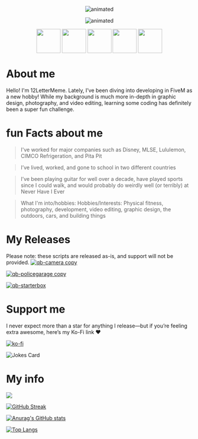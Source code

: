 <p align="center">
  <img src="https://readme-typing-svg.herokuapp.com?color=6519DD&center=true&vCenter=true&width=600&height=30&lines=12LetterMeme;12LetterMeme+is+great;12LetterMeme+is+cool;12LetterMeme+is+Uh-Mazing" alt="animated" />
</p>

<p align="center">
  <img src="https://readme-typing-svg.herokuapp.com?color=6519DD&center=true&vCenter=true&width=600&height=30&lines=Thanks+for+stopping+by;Graphic+design+background;Learning+all+this+coding+stuff;Have+an+Uh-Mazing+day!" alt="animated" />
</p>

<p align="center">
  <a href="https://www.youtube.com/channel/UCFFGU7M51WGZwuwDQo1cTVw" target="blank"><img align="center" src="https://cdn.discordapp.com/attachments/978030121896271872/978034430604111882/youtube_1.png" height="65" /></a>
<a href="https://steamcommunity.com/id/12LetterMeme" target="blank"><img align="center" src="https://cdn.discordapp.com/attachments/978030121896271872/978034429853302805/steam.png" height="65" /></a>
<a href="https://twitch.tv/12LetterMeme" target="blank"><img align="center" src="https://cdn.discordapp.com/attachments/978030121896271872/978034430130159636/twitch_1.png" height="65" /></a>
<a href="https://twitter.com/LetterMeme" target="blank"><img align="center" src="https://cdn.discordapp.com/attachments/978030121896271872/978034429215797288/twitter_1.png" height="65" /></a>
<a href="https://12LetterMeme#0001 << can't link discord?.com" target="blank"><img align="center" src="https://cdn.discordapp.com/attachments/978030121896271872/978034429534548038/discord_2.png" height="65" /></a>
</p>

# About me
Hello! I'm 12LetterMeme. Lately, I’ve been diving into developing in FiveM as a new hobby! While my background is much more in-depth in graphic design, photography, and video editing, learning some coding has definitely been a super fun challenge.

# fun Facts about me

>I've worked for major companies such as Disney, MLSE, Lululemon, CIMCO Refrigeration, and Pita Pit

>I’ve lived, worked, and gone to school in two different countries

>I’ve been playing guitar for well over a decade, have played sports since I could walk, and would probably do weirdly well (or terribly) at Never Have I Ever

>What I'm into/hobbies: Hobbies/Interests: Physical fitness, photography, development, video editing, graphic design, the outdoors, cars, and building things

# My Releases
Please note: these scripts are released as-is, and support will not be provided.
[![qb-camera copy](https://user-images.githubusercontent.com/91357757/173150666-7be2d602-f2af-48ef-9ae9-76bd7a6f1274.png)](https://github.com/12LetterMeme/qb-camera)

[![qb-policegarage copy](https://user-images.githubusercontent.com/91357757/173150642-6846be12-d97c-4424-a5fe-27b4da8bb443.png)](https://github.com/12LetterMeme/qb-policeshop)

[![qb-starterbox](https://user-images.githubusercontent.com/91357757/173150576-b2bca98c-ae8a-4882-bb7d-970e47c7b494.png)](https://github.com/12LetterMeme/qb-starterbox)


# Support me
I never expect more than a star for anything I release—but if you’re feeling extra awesome, here’s my Ko-Fi link ❤

[![ko-fi](https://ko-fi.com/img/githubbutton_sm.svg)](https://ko-fi.com/W7W17MX9X)

![Jokes Card](https://readme-jokes.vercel.app/api)
# My info

![](https://komarev.com/ghpvc/?username=12LetterMeme)

[![GitHub Streak](https://github-readme-streak-stats.herokuapp.com?user=12LetterMeme&theme=dark&date_format=M%20j%5B%2C%20Y%5D&ring=6519DD&fire=6519DD&currStreakLabel=6519DD)](https://git.io/streak-stats)

[![Anurag's GitHub stats](https://github-readme-stats.vercel.app/api?username=12LetterMeme&theme=dark)](https://github.com/anuraghazra/github-readme-stats)

[![Top Langs](https://github-readme-stats.vercel.app/api/top-langs/?username=12LetterMeme&langs_count=4&theme=dark)](https://github.com/anuraghazra/github-readme-stats)

